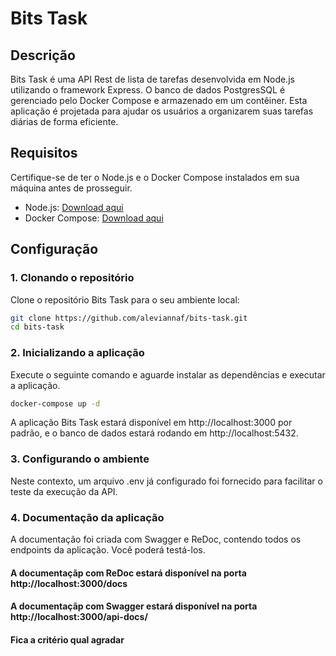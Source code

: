 # Bits Task

## Descrição
Bits Task é uma API Rest de lista de tarefas desenvolvida em Node.js utilizando o framework Express. O banco de dados PostgresSQL é gerenciado pelo Docker Compose e armazenado em um contêiner. Esta aplicação é projetada para ajudar os usuários a organizarem suas tarefas diárias de forma eficiente.

## Requisitos
Certifique-se de ter o Node.js e o Docker Compose instalados em sua máquina antes de prosseguir.

- Node.js: [Download aqui](https://nodejs.org/)
- Docker Compose: [Download aqui](https://docs.docker.com/compose/install/)

## Configuração

### 1. Clonando o repositório
Clone o repositório Bits Task para o seu ambiente local:

```bash
git clone https://github.com/aleviannaf/bits-task.git
cd bits-task
```

### 2. Inicializando a aplicação
Execute o seguinte comando e aguarde instalar as dependências e executar a aplicação.

```bash
docker-compose up -d
```

A aplicação Bits Task estará disponível em http://localhost:3000 por padrão, e o banco de dados estará rodando em http://localhost:5432.

### 3. Configurando o ambiente
Neste contexto, um arquivo .env já configurado foi fornecido para facilitar o teste da execução da API.

### 4. Documentação da aplicação
A documentação foi criada com Swagger e ReDoc, contendo todos os endpoints da aplicação. Você poderá testá-los.
#### A documentaçãp com ReDoc estará disponível na porta http://localhost:3000/docs
#### A documentaçãp com Swagger estará disponível na porta http://localhost:3000/api-docs/
#### Fica a critério qual agradar










